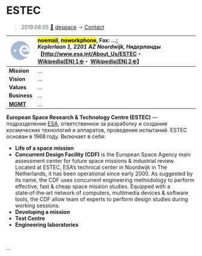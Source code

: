 # ESTEC
> 2019.08.05 [🚀](../../index/index.md) [despace](../index.md) → [Contact](../contact.md)

|[![](../f/contact/e/esa_logo1_thumb.webp)](../f/contact/e/esa_logo1.webp)|<mark>noemail</mark>, <mark>noworkphone</mark>, Fax: …;<br> *Keplerlaan 1, 2201 AZ Noordwijk, Нидерланды*<br> 【<http://www.esa.int/About_Us/ESTEC>・ [Wikipedia(EN) 1 ⎆](https://en.wikipedia.org/wiki/European_Space_Research_and_Technology_Centre)・ [Wikipedia(EN) 2 ⎆](https://en.wikipedia.org/wiki/Concurrent_Design_Facility)】|
|:--|:--|
|**Mission**|…|
|**Vision**|…|
|**Values**|…|
|**Business**|…|
|**[MGMT](../mgmt.md)**|…|

**European Space Research & Technology Centre (ESTEC)** — подразделение [ESA](esa.md), ответственное за разработку и создание космических технологий и аппаратов, проведение испытаний. ESTEC основан в 1968 году. Включает в себя:

   - **Life of a space mission**
   - **Concurrent Design Facility (CDF)** is the European Space Agency main assessment center for future space missions & industrial review. Located at ESTEC, ESA’s technical center in Noordwijk in The Netherlands, it has been operational since early 2000. As suggested by its name, the CDF uses concurrent engineering methodology to perform effective, fast & cheap space mission studies. Equipped with a state‑of‑the‑art network of computers, multimedia devices & software tools, the CDF allow team of experts to perform design studies during working sessions.
   - **Developing a mission**
   - **Test Centre**
   - **Engineering laboratories**

<p style="page-break-after:always"> </p>

…
